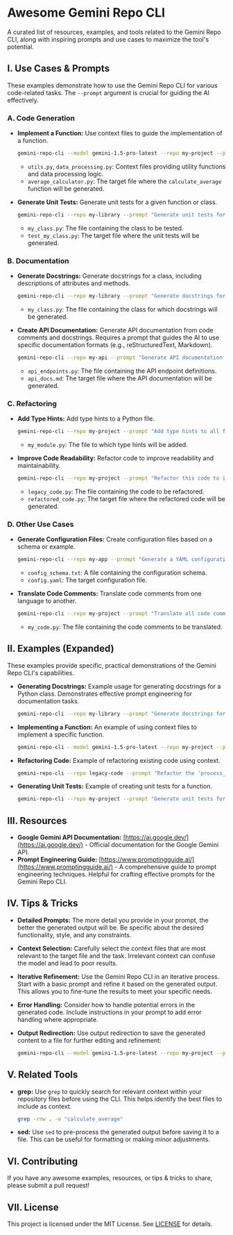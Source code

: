 # Awesome Gemini Repo CLI

A curated list of resources, examples, and tools related to the Gemini Repo CLI, along with inspiring prompts and use cases to maximize the tool's potential.

## I. Use Cases & Prompts

These examples demonstrate how to use the Gemini Repo CLI for various code-related tasks.  The `--prompt` argument is crucial for guiding the AI effectively.

### A. Code Generation

* **Implement a Function:** Use context files to guide the implementation of a function.

    ```bash
    gemini-repo-cli --model gemini-1.5-pro-latest --repo my-project --prompt "Implement a function called 'calculate_average' that calculates the average of a list of numbers. Ensure error handling for empty lists." utils.py data_processing.py average_calculator.py
    ```

  * `utils.py`, `data_processing.py`: Context files providing utility functions and data processing logic.
  * `average_calculator.py`: The target file where the `calculate_average` function will be generated.

* **Generate Unit Tests:** Generate unit tests for a given function or class.

    ```bash
    gemini-repo-cli --repo my-library --prompt "Generate unit tests for the 'MyClass' class using pytest.  Cover edge cases." my_class.py test_my_class.py
    ```

  * `my_class.py`: The file containing the class to be tested.
  * `test_my_class.py`: The target file where the unit tests will be generated.

### B. Documentation

* **Generate Docstrings:** Generate docstrings for a class, including descriptions of attributes and methods.

    ```bash
    gemini-repo-cli --repo my-library --prompt "Generate docstrings for the 'MyClass' class, including descriptions of the attributes and methods." my_class.py
    ```

  * `my_class.py`: The file containing the class for which docstrings will be generated.

* **Create API Documentation:** Generate API documentation from code comments and docstrings. Requires a prompt that guides the AI to use specific documentation formats (e.g., reStructuredText, Markdown).

    ```bash
    gemini-repo-cli --repo my-api --prompt "Generate API documentation in Markdown format for the endpoints defined in this file." api_endpoints.py api_docs.md
    ```

  * `api_endpoints.py`: The file containing the API endpoint definitions.
  * `api_docs.md`: The target file where the API documentation will be generated.

### C. Refactoring

* **Add Type Hints:** Add type hints to a Python file.

    ```bash
    gemini-repo-cli --repo my-project --prompt "Add type hints to all functions and methods in this file." my_module.py
    ```

  * `my_module.py`: The file to which type hints will be added.

* **Improve Code Readability:** Refactor code to improve readability and maintainability.

    ```bash
    gemini-repo-cli --repo my-project --prompt "Refactor this code to improve readability and follow PEP 8 guidelines. Use list comprehensions where appropriate." legacy_code.py refactored_code.py
    ```

  * `legacy_code.py`: The file containing the code to be refactored.
  * `refactored_code.py`: The target file where the refactored code will be generated.

### D. Other Use Cases

* **Generate Configuration Files:** Create configuration files based on a schema or example.

    ```bash
    gemini-repo-cli --repo my-app --prompt "Generate a YAML configuration file based on the following schema: [insert schema here]." config_schema.txt config.yaml
    ```

  * `config_schema.txt`: A file containing the configuration schema.
  * `config.yaml`: The target configuration file.

* **Translate Code Comments:** Translate code comments from one language to another.

    ```bash
    gemini-repo-cli --repo my-project --prompt "Translate all code comments in this file from English to Spanish." my_code.py
    ```

  * `my_code.py`: The file containing the code comments to be translated.

## II. Examples (Expanded)

These examples provide specific, practical demonstrations of the Gemini Repo CLI's capabilities.

* **Generating Docstrings:** Example usage for generating docstrings for a Python class. Demonstrates effective prompt engineering for documentation tasks.

    ```bash
    gemini-repo-cli --repo my-library --prompt "Generate docstrings for the 'MyClass' class, including descriptions of the attributes and methods." my_class.py
    ```

* **Implementing a Function:** An example of using context files to implement a specific function.

    ```bash
    gemini-repo-cli --model gemini-1.5-pro-latest --repo my-project --prompt "Implement a function called 'calculate_average' that calculates the average of a list of numbers. Ensure error handling for empty lists." utils.py data_processing.py average_calculator.py
    ```

* **Refactoring Code:** Example of refactoring existing code using context.

    ```bash
    gemini-repo-cli --repo legacy-code --prompt "Refactor the 'process_data' function to improve readability and performance. Use list comprehensions where appropriate." data_processor.py
    ```

* **Generating Unit Tests:** Example of creating unit tests for a function.

    ```bash
    gemini-repo-cli --repo my-project --prompt "Generate unit tests for the 'calculate_sum' function in the 'calculator.py' file. Cover edge cases such as negative numbers and zero." calculator.py test_calculator.py
    ```

## III. Resources

* **Google Gemini API Documentation:** [https://ai.google.dev/](https://ai.google.dev/) - Official documentation for the Google Gemini API.
* **Prompt Engineering Guide:** [https://www.promptingguide.ai/](https://www.promptingguide.ai/) - A comprehensive guide to prompt engineering techniques. Helpful for crafting effective prompts for the Gemini Repo CLI.

## IV. Tips & Tricks

* **Detailed Prompts:** The more detail you provide in your prompt, the better the generated output will be. Be specific about the desired functionality, style, and any constraints.
* **Context Selection:** Carefully select the context files that are most relevant to the target file and the task. Irrelevant context can confuse the model and lead to poor results.
* **Iterative Refinement:** Use the Gemini Repo CLI in an iterative process. Start with a basic prompt and refine it based on the generated output. This allows you to fine-tune the results to meet your specific needs.
* **Error Handling:** Consider how to handle potential errors in the generated code. Include instructions in your prompt to add error handling where appropriate.
* **Output Redirection:** Use output redirection to save the generated content to a file for further editing and refinement:

    ```bash
    gemini-repo-cli --model gemini-1.5-pro-latest --repo my-project --prompt "..." file1.py file2.py target.py > output.txt
    ```

## V. Related Tools

* **grep:** Use `grep` to quickly search for relevant context within your repository files before using the CLI. This helps identify the best files to include as context.

    ```bash
    grep -rnw . -e "calculate_average"
    ```

* **sed:** Use `sed` to pre-process the generated output before saving it to a file. This can be useful for formatting or making minor adjustments.

## VI. Contributing

If you have any awesome examples, resources, or tips & tricks to share, please submit a pull request!

## VII. License

This project is licensed under the MIT License. See [LICENSE](LICENSE) for details.
